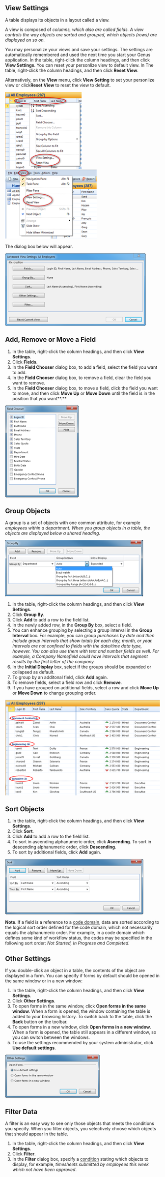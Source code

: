 ## View Settings

A table displays its objects in a layout called a view.

A view is composed of <span style="FONT-STYLE: italic">columns, which also are called <span style="FONT-STYLE: italic">fields. A view controls the way objects are sorted and grouped, which objects (rows) are displayed on so on.

You may personalize your views and save your settings. The settings are automatically remembered and used the next time you start your Genus application. In the table, right-click the column headings, and then click **View Settings**. You can reset your personlize view to default view. In The table, right-click the column headings, and then click **Reset View**.

Alternatively, on the **View** menu, click **View Setting** to set your personlize view or click**Reset** **View** to reset the view to default.

![IDC956C6E520DC420B.ID5BE7BC2A22F947E1.png](media/IDC956C6E520DC420B.ID5BE7BC2A22F947E1.png) ![IDC956C6E520DC420B.ID173AB1CFD9AA4EDD.png](media/IDC956C6E520DC420B.ID173AB1CFD9AA4EDD.png)

The dialog box below will appear.

![IDC956C6E520DC420B.ID8FB3EA37EA0242AC.png](media/IDC956C6E520DC420B.ID8FB3EA37EA0242AC.png)


## Add, Remove or Move a Field <a name="add-remove-or-move-a-field"/>

1.  In the table, right-click the column headings, and then click **View Settings**.
2.  Click **Fields**.
3.  In the **Field Chooser** dialog box, to add a field, select the field you want to add.
4.  In the **Field Chooser** dialog box, to remove a field, clear the field you want to remove.
5.  In the **Field Chooser** dialog box, to move a field, click the field you want to move, and then click **Move Up** or **Move Down** until the field is in the position that you want**.**

![IDA0C69FE9FE2D449A.IDFEB920E2EAAE4879.png](media/IDA0C69FE9FE2D449A.IDFEB920E2EAAE4879.png)



## Group Objects

A group is a set of objects with one common attribute, for example <span style="FONT-STYLE: italic">employees within a <span style="FONT-STYLE: italic">department. When you group objects in a table, the objects are displayed below a shared heading.

![IDE5E8EB415CB3434D.ID738C12F36630432B.png](media/IDE5E8EB415CB3434D.ID738C12F36630432B.png)

1.  In the table, right-click the column headings, and then click **View Settings**.
2.  Click **Group By**.
3.  Click **Add** to add a row to the field list.
4.  In the newly added row, in the **Group By** box, select a field.
5.  You can enhance grouping by selecting a group interval in the **Group Interval** box. For example, you can group <span style="FONT-STYLE: italic">purchases by date and then include group intervals that show totals for each day, month, or year. Intervals are not confined to fields with the date/time data type, however. You can also use them with text and number fields as well. For example, a <span style="FONT-STYLE: italic">Company Namefield could have intervals that segment results by the first letter of the company.
6.  In the **Initial Display** box, select if the groups should be expanded or collapsed as default.
7.  To group by an additonal field, click **Add** again.
8.  To remove fields, select a field row and click **Remove**.
9.  If you have grouped on additional fields, select a row and click **Move Up** or **Move Down** to change grouping order.

![IDE5E8EB415CB3434D.ID5EC77140660849AA.png](media/IDE5E8EB415CB3434D.ID5EC77140660849AA.png)



## Sort Objects

1.  In the table, right-click the column headings, and then click **View Settings**.
2.  Click **Sort**.
3.  Click **Add** to add a row to the field list.
4.  To sort in ascending alphanumeric order, click **Ascending**. To sort in descending alphanumeric order, click **Descending**.
5.  To sort by additional fields, click **Add** again.

**![ID79E7CB9C84804014.IDE76C08B82D964027.png](media/ID79E7CB9C84804014.IDE76C08B82D964027.png)**

**Note**. If a field is a reference to a [code domain](../../../../developers/defining-the-application-model/glossary.md), data are sorted according to the logical sort order defined for the code domain, which not necessarily equals the alphanumeric order. For example, in a code domain which defines some kind of workflow status, the codes may be specified in the following sort order: <span style="FONT-STYLE: italic">Not Started, <span style="FONT-STYLE: italic">In Progress and <span style="FONT-STYLE: italic">Completed.



## Other Settings

If you double-click an object in a table, the contents of the object are displayed in a form. You can specify if forms by default should be opened in the same window or in a new window:

1.  In the table, right-click the column headings, and then click **View Settings**.
2.  Click **Other Settings**.
3.  To open forms in the same window, click **Open forms in the same window**. When a form is opened, the window containing the table is added to your browsing history. To switch back to the table, click the **Back** button on the toolbar.
4.  To open forms in a new window, click **Open forms in a new window**. When a form is opened, the table still appears in a different window, so you can switch between the windows.
5.  To use the settings recommended by your system administrator, click **Use default settings**.

![ID5B31A26D64494494.IDB7D6358CA84349E4.png](media/ID5B31A26D64494494.IDB7D6358CA84349E4.png)



## Filter Data

A filter is an easy way to see only those objects that meets the conditions you specify. When you filter objects, you selectively choose which objects that should appear in the table.

1.  In the table, right-click the column headings, and then click **View Settings**.
2.  Click **Filter**.
3.  In the **Filter** dialog box, specify a [condition](../../../../developers/defining-the-application-model/common-concepts/conditions.md "Conditions") stating which objects to display, for example, _timesheets submitted by employees this week which not have been approved_.

